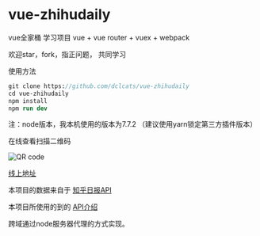 # vue-zhihudaily

vue全家桶 学习项目
vue + vue router + vuex + webpack

欢迎star，fork，指正问题， 共同学习

使用方法

``` stata
git clone https://github.com/dclcats/vue-zhihudaily
cd vue-zhihudaily
npm install
npm run dev
```
注：node版本，我本机使用的版本为7.7.2 （建议使用yarn锁定第三方插件版本）

在线查看扫描二维码

![QR code][1]

[线上地址][2]

本项目的数据来自于 [知乎日报API][3]

本项目所使用的到的 [API介绍][4]

跨域通过node服务器代理的方式实现。


  [1]: ./images/code_little.png "QR code"
  [2]: http://www.chriz.site/zhihudaily/
  [3]: https://github.com/izzyleung/ZhihuDailyPurify/wiki/%E7%9F%A5%E4%B9%8E%E6%97%A5%E6%8A%A5-API-%E5%88%86%E6%9E%90
  [4]: https://github.com/dclcats/vue-zhihudaily/blob/master/zhihudaily_API.md